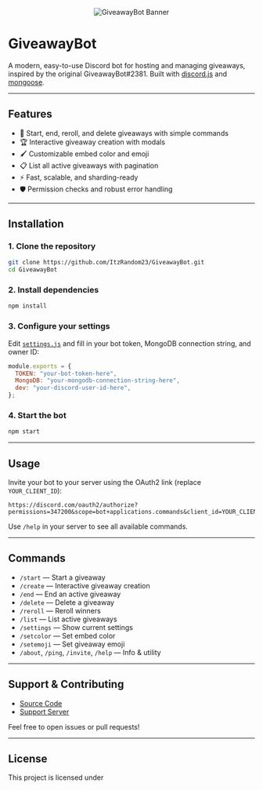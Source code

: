 <p align="center">
  <img src="https://capsule-render.vercel.app/api?type=waving&color=gradient&height=200&section=header&text=GiveawayBot&fontSize=80&fontAlignY=35&animation=twinkling&fontColor=gradient" alt="GiveawayBot Banner"/>
</p>

# GiveawayBot

A modern, easy-to-use Discord bot for hosting and managing giveaways, inspired by the original GiveawayBot#2381. Built with [discord.js](https://discord.js.org/) and [mongoose](https://mongoosejs.com/).

---

## Features

- 🎉 Start, end, reroll, and delete giveaways with simple commands
- 🏆 Interactive giveaway creation with modals
- 🖌️ Customizable embed color and emoji
- 📋 List all active giveaways with pagination
- ⚡ Fast, scalable, and sharding-ready
- 🛡️ Permission checks and robust error handling

---

## Installation

### 1. Clone the repository

```sh
git clone https://github.com/ItzRandom23/GiveawayBot.git
cd GiveawayBot
```

### 2. Install dependencies

```sh
npm install
```

### 3. Configure your settings

Edit [`settings.js`](settings.js) and fill in your bot token, MongoDB connection string, and owner ID:

```js
module.exports = {
  TOKEN: "your-bot-token-here",
  MongoDB: "your-mongodb-connection-string-here",
  dev: "your-discord-user-id-here",
};
```

### 4. Start the bot

```sh
npm start
```

---

## Usage

Invite your bot to your server using the OAuth2 link (replace `YOUR_CLIENT_ID`):

```
https://discord.com/oauth2/authorize?permissions=347200&scope=bot+applications.commands&client_id=YOUR_CLIENT_ID
```

Use `/help` in your server to see all available commands.

---

## Commands

- `/start` — Start a giveaway
- `/create` — Interactive giveaway creation
- `/end` — End an active giveaway
- `/delete` — Delete a giveaway
- `/reroll` — Reroll winners
- `/list` — List active giveaways
- `/settings` — Show current settings
- `/setcolor` — Set embed color
- `/setemoji` — Set giveaway emoji
- `/about`, `/ping`, `/invite`, `/help` — Info & utility

---

## Support & Contributing

- [Source Code](https://github.com/ItzRandom23/GiveawayBot)
- [Support Server](https://discord.gg/6jP4G5kdUc)

Feel free to open issues or pull requests!

---

## License

This project is licensed under